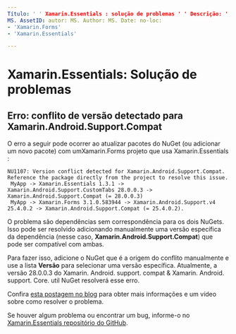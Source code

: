 ```yaml
---
Título: ' ' Xamarin.Essentials : solução de problemas ' ' Descrição: ' este documento descreve como solucionar problemas encontrados ao desenvolver com a Xamarin.Essentials biblioteca. '
MS. AssetID: autor: MS. Author: MS. Date: no-loc:
- 'Xamarin.Forms'
- 'Xamarin.Essentials'

---
```


# <a name="xamarinessentials-troubleshooting"></a>Xamarin.Essentials: Solução de problemas

## <a name="error-version-conflict-detected-for-xamarinandroidsupportcompat"></a>Erro: conflito de versão detectado para Xamarin.Android.Support.Compat

O erro a seguir pode ocorrer ao atualizar pacotes do NuGet (ou adicionar um novo pacote) com umXamarin.Forms
projeto que usa Xamarin.Essentials :

```error
NU1107: Version conflict detected for Xamarin.Android.Support.Compat. Reference the package directly from the project to resolve this issue.
 MyApp -> Xamarin.Essentials 1.3.1 -> Xamarin.Android.Support.CustomTabs 28.0.0.3 -> Xamarin.Android.Support.Compat (= 28.0.0.3)
 MyApp -> Xamarin.Forms 3.1.0.583944 -> Xamarin.Android.Support.v4 25.4.0.2 -> Xamarin.Android.Support.Compat (= 25.4.0.2).
```

O problema são dependências sem correspondência para os dois NuGets. Isso pode ser resolvido adicionando manualmente uma versão específica da dependência (nesse caso, **Xamarin.Android.Support.Compat**) que pode ser compatível com ambas.

Para fazer isso, adicione o NuGet que é a origem do conflito manualmente e use a lista **Versão** para selecionar uma versão específica. Atualmente, a versão 28.0.0.3 do Xamarin. Android. support. compat & Xamarin. Android. support. Core. util NuGet resolverá esse erro.

Confira [esta postagem no blog](https://redth.codes/how-to-fix-the-dreaded-version-conflict-nuget-error-in-your-xamarin-android-projects/) para obter mais informações e um vídeo sobre como resolver o problema.

Se houver algum problema ou encontrar um bug, informe-o no [ Xamarin.Essentials repositório do GitHub](https://github.com/xamarin/Essentials).
